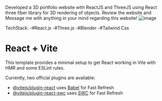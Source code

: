 Developed a 3D portfolio website with ReactJS and ThreeJS using React three fiber library for 3D rendering of objects. Review the website and Message me with anything in your mind regarding this website!
![image](https://github.com/mesusheel01/nightSky3d-Portfolio/assets/97819258/0011a7d5-8000-469d-bb1a-4fe856d0f86c)

TechStack:
  -#React.js
  -#Three.js
  -#Blender
  -#Tailwind Css

# React + Vite

This template provides a minimal setup to get React working in Vite with HMR and some ESLint rules.

Currently, two official plugins are available:

- [@vitejs/plugin-react](https://github.com/vitejs/vite-plugin-react/blob/main/packages/plugin-react/README.md) uses [Babel](https://babeljs.io/) for Fast Refresh
- [@vitejs/plugin-react-swc](https://github.com/vitejs/vite-plugin-react-swc) uses [SWC](https://swc.rs/) for Fast Refresh
